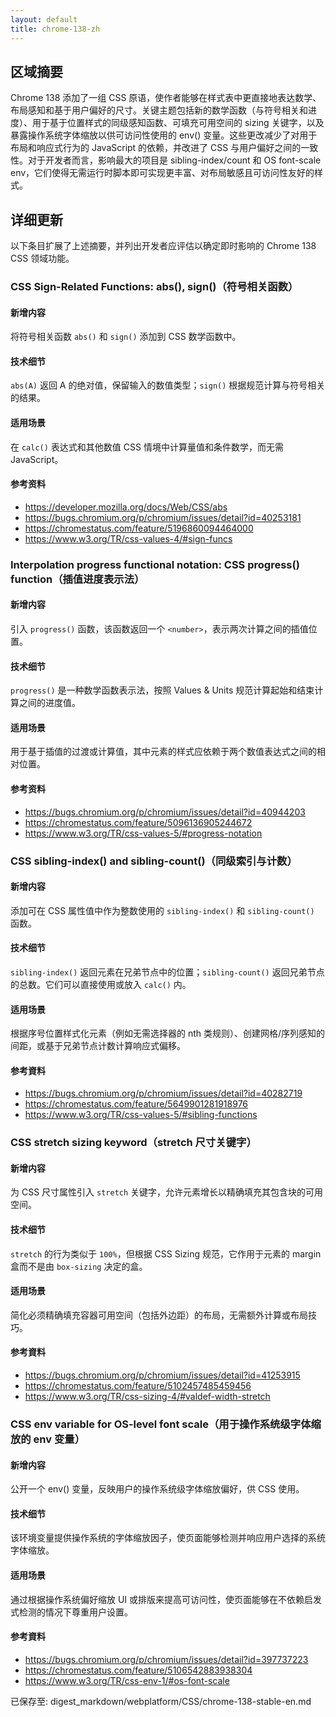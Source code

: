 ```yaml
---
layout: default
title: chrome-138-zh
---
```


## 区域摘要

Chrome 138 添加了一组 CSS 原语，使作者能够在样式表中更直接地表达数学、布局感知和基于用户偏好的尺寸。关键主题包括新的数学函数（与符号相关和进度）、用于基于位置样式的同级感知函数、可填充可用空间的 sizing 关键字，以及暴露操作系统字体缩放以供可访问性使用的 env() 变量。这些更改减少了对用于布局和响应式行为的 JavaScript 的依赖，并改进了 CSS 与用户偏好之间的一致性。对于开发者而言，影响最大的项目是 sibling-index/count 和 OS font-scale env，它们使得无需运行时脚本即可实现更丰富、对布局敏感且可访问性友好的样式。

## 详细更新

以下条目扩展了上述摘要，并列出开发者应评估以确定即时影响的 Chrome 138 CSS 领域功能。

### CSS Sign-Related Functions: abs(), sign()（符号相关函数）

#### 新增内容
将符号相关函数 `abs()` 和 `sign()` 添加到 CSS 数学函数中。

#### 技术细节
`abs(A)` 返回 A 的绝对值，保留输入的数值类型；`sign()` 根据规范计算与符号相关的结果。

#### 适用场景
在 `calc()` 表达式和其他数值 CSS 情境中计算量值和条件数学，而无需 JavaScript。

#### 参考资料
- https://developer.mozilla.org/docs/Web/CSS/abs
- https://bugs.chromium.org/p/chromium/issues/detail?id=40253181
- https://chromestatus.com/feature/5196860094464000
- https://www.w3.org/TR/css-values-4/#sign-funcs

### Interpolation progress functional notation: CSS progress() function（插值进度表示法）

#### 新增内容
引入 `progress()` 函数，该函数返回一个 `<number>`，表示两次计算之间的插值位置。

#### 技术细节
`progress()` 是一种数学函数表示法，按照 Values & Units 规范计算起始和结束计算之间的进度值。

#### 适用场景
用于基于插值的过渡或计算值，其中元素的样式应依赖于两个数值表达式之间的相对位置。

#### 参考资料
- https://bugs.chromium.org/p/chromium/issues/detail?id=40944203
- https://chromestatus.com/feature/5096136905244672
- https://www.w3.org/TR/css-values-5/#progress-notation

### CSS sibling-index() and sibling-count()（同级索引与计数）

#### 新增内容
添加可在 CSS 属性值中作为整数使用的 `sibling-index()` 和 `sibling-count()` 函数。

#### 技术细节
`sibling-index()` 返回元素在兄弟节点中的位置；`sibling-count()` 返回兄弟节点的总数。它们可以直接使用或放入 `calc()` 内。

#### 适用场景
根据序号位置样式化元素（例如无需选择器的 nth 类规则）、创建网格/序列感知的间距，或基于兄弟节点计数计算响应式偏移。

#### 参考資料
- https://bugs.chromium.org/p/chromium/issues/detail?id=40282719
- https://chromestatus.com/feature/5649901281918976
- https://www.w3.org/TR/css-values-5/#sibling-functions

### CSS stretch sizing keyword（stretch 尺寸关键字）

#### 新增内容
为 CSS 尺寸属性引入 `stretch` 关键字，允许元素增长以精确填充其包含块的可用空间。

#### 技术细节
`stretch` 的行为类似于 `100%`，但根据 CSS Sizing 规范，它作用于元素的 margin 盒而不是由 `box-sizing` 决定的盒。

#### 适用场景
简化必须精确填充容器可用空间（包括外边距）的布局，无需额外计算或布局技巧。

#### 参考資料
- https://bugs.chromium.org/p/chromium/issues/detail?id=41253915
- https://chromestatus.com/feature/5102457485459456
- https://www.w3.org/TR/css-sizing-4/#valdef-width-stretch

### CSS env variable for OS-level font scale（用于操作系统级字体缩放的 env 变量）

#### 新增内容
公开一个 env() 变量，反映用户的操作系统级字体缩放偏好，供 CSS 使用。

#### 技术细节
该环境变量提供操作系统的字体缩放因子，使页面能够检测并响应用户选择的系统字体缩放。

#### 适用场景
通过根据操作系统偏好缩放 UI 或排版来提高可访问性，使页面能够在不依赖启发式检测的情况下尊重用户设置。

#### 参考資料
- https://bugs.chromium.org/p/chromium/issues/detail?id=397737223
- https://chromestatus.com/feature/5106542883938304
- https://www.w3.org/TR/css-env-1/#os-font-scale

已保存至: digest_markdown/webplatform/CSS/chrome-138-stable-en.md
